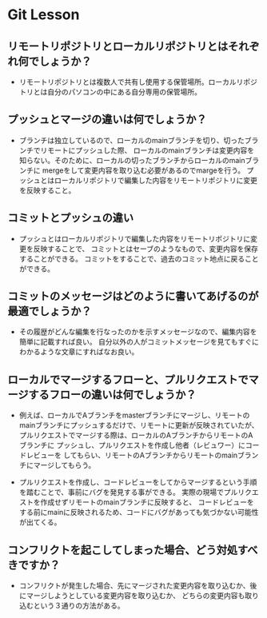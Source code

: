 # Git Lesson

## リモートリポジトリとローカルリポジトリとはそれぞれ何でしょうか？
+ リモートリポジトリとは複数人で共有し使用する保管場所。ローカルリポジトリとは自分のパソコンの中にある自分専用の保管場所。


## プッシュとマージの違いは何でしょうか？
+ ブランチは独立しているので、ローカルのmainブランチを切り、切ったブランチでリモートにプッシュした際、
ローカルのmainブランチは変更内容を知らない。そのために、ローカルの切ったブランチからローカルのmainブランチに
mergeをして変更内容を取り込む必要があるのでmargeを行う。
プッシュとはローカルリポジトリで編集した内容をリモートリポジトリに変更を反映すること。


## コミットとプッシュの違い
+ プッシュとはローカルリポジトリで編集した内容をリモートリポジトリに変更を反映することで、
コミットとはセーブのようなもので、変更内容を保存することができる。
コミットをすることで、過去のコミット地点に戻ることができる。


## コミットのメッセージはどのように書いてあげるのが最適でしょうか？
+ その履歴がどんな編集を行なったのかを示すメッセージなので、編集内容を簡単に記載すれば良い。
自分以外の人がコミットメッセージを見てもすぐにわかるような文章にすればなお良い。


## ローカルでマージするフローと、プルリクエストでマージするフローの違いは何でしょうか？
+ 例えば、ローカルでAブランチをmasterブランチにマージし、リモートのmainブランチにプッシュするだけで、リモートに更新が反映されていたが、プルリクエストでマージする際は、ローカルのAブランチからリモートのAブランチに
プッシュし、プルリクエストを作成し他者（レビュワー）にコードレビューを
してもらい、リモートのAブランチからリモートのmainブランチにマージしてもらう。

+ プルリクエストを作成し、コードレビューをしてからマージするという手順を踏むことで、事前にバグを発見する事ができる。
実際の現場でプルリクエストを作成せずリモートのmainブランチに反映すると、
コードレビューをする前にmainに反映されるため、コードにバグがあっても気づかない可能性が出てくる。


## コンフリクトを起こしてしまった場合、どう対処すべきですか？
+ コンフリクトが発生した場合、先にマージされた変更内容を取り込むか、後にマージしようとしている変更内容を取り込むか、
どちらの変更内容も取り込むという３通りの方法がある。